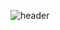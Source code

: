 ![header](https://capsule-render.vercel.app/api?type=wave&color=auto&height=300&section=header&text=welcome%20chieon's%20github&fontSize=90)
